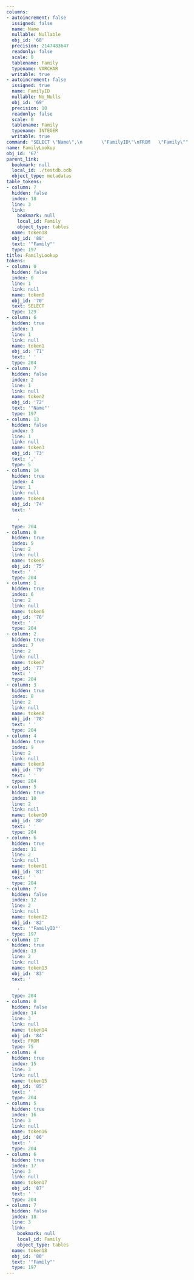 ```yaml
---
columns:
- autoincrement: false
  issigned: false
  name: Name
  nullable: Nullable
  obj_id: '68'
  precision: 2147483647
  readonly: false
  scale: 0
  tablename: Family
  typename: VARCHAR
  writable: true
- autoincrement: false
  issigned: true
  name: FamilyID
  nullable: No_Nulls
  obj_id: '69'
  precision: 10
  readonly: false
  scale: 0
  tablename: Family
  typename: INTEGER
  writable: true
command: "SELECT \"Name\",\n       \"FamilyID\"\nFROM   \"Family\""
name: FamilyLookup
obj_id: '67'
parent_link:
  bookmark: null
  local_id: ./testdb.odb
  object_type: metadatas
table_tokens:
- column: 7
  hidden: false
  index: 18
  line: 3
  link:
    bookmark: null
    local_id: Family
    object_type: tables
  name: token18
  obj_id: '88'
  text: '"Family"'
  type: 197
title: FamilyLookup
tokens:
- column: 0
  hidden: false
  index: 0
  line: 1
  link: null
  name: token0
  obj_id: '70'
  text: SELECT
  type: 129
- column: 6
  hidden: true
  index: 1
  line: 1
  link: null
  name: token1
  obj_id: '71'
  text: ' '
  type: 204
- column: 7
  hidden: false
  index: 2
  line: 1
  link: null
  name: token2
  obj_id: '72'
  text: '"Name"'
  type: 197
- column: 13
  hidden: false
  index: 3
  line: 1
  link: null
  name: token3
  obj_id: '73'
  text: ','
  type: 5
- column: 14
  hidden: true
  index: 4
  line: 1
  link: null
  name: token4
  obj_id: '74'
  text: '

    '
  type: 204
- column: 0
  hidden: true
  index: 5
  line: 2
  link: null
  name: token5
  obj_id: '75'
  text: ' '
  type: 204
- column: 1
  hidden: true
  index: 6
  line: 2
  link: null
  name: token6
  obj_id: '76'
  text: ' '
  type: 204
- column: 2
  hidden: true
  index: 7
  line: 2
  link: null
  name: token7
  obj_id: '77'
  text: ' '
  type: 204
- column: 3
  hidden: true
  index: 8
  line: 2
  link: null
  name: token8
  obj_id: '78'
  text: ' '
  type: 204
- column: 4
  hidden: true
  index: 9
  line: 2
  link: null
  name: token9
  obj_id: '79'
  text: ' '
  type: 204
- column: 5
  hidden: true
  index: 10
  line: 2
  link: null
  name: token10
  obj_id: '80'
  text: ' '
  type: 204
- column: 6
  hidden: true
  index: 11
  line: 2
  link: null
  name: token11
  obj_id: '81'
  text: ' '
  type: 204
- column: 7
  hidden: false
  index: 12
  line: 2
  link: null
  name: token12
  obj_id: '82'
  text: '"FamilyID"'
  type: 197
- column: 17
  hidden: true
  index: 13
  line: 2
  link: null
  name: token13
  obj_id: '83'
  text: '

    '
  type: 204
- column: 0
  hidden: false
  index: 14
  line: 3
  link: null
  name: token14
  obj_id: '84'
  text: FROM
  type: 75
- column: 4
  hidden: true
  index: 15
  line: 3
  link: null
  name: token15
  obj_id: '85'
  text: ' '
  type: 204
- column: 5
  hidden: true
  index: 16
  line: 3
  link: null
  name: token16
  obj_id: '86'
  text: ' '
  type: 204
- column: 6
  hidden: true
  index: 17
  line: 3
  link: null
  name: token17
  obj_id: '87'
  text: ' '
  type: 204
- column: 7
  hidden: false
  index: 18
  line: 3
  link:
    bookmark: null
    local_id: Family
    object_type: tables
  name: token18
  obj_id: '88'
  text: '"Family"'
  type: 197
---
```

